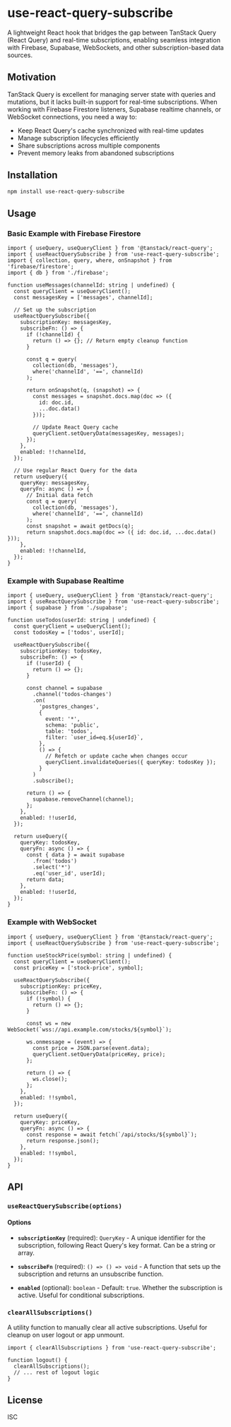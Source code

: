 # use-react-query-subscribe

A lightweight React hook that bridges the gap between TanStack Query (React Query) and real-time subscriptions, enabling seamless integration with Firebase, Supabase, WebSockets, and other subscription-based data sources.

## Motivation

TanStack Query is excellent for managing server state with queries and mutations, but it lacks built-in support for real-time subscriptions. When working with Firebase Firestore listeners, Supabase realtime channels, or WebSocket connections, you need a way to:

- Keep React Query's cache synchronized with real-time updates
- Manage subscription lifecycles efficiently
- Share subscriptions across multiple components
- Prevent memory leaks from abandoned subscriptions

## Installation

```bash
npm install use-react-query-subscribe
```

## Usage

### Basic Example with Firebase Firestore

```tsx
import { useQuery, useQueryClient } from '@tanstack/react-query';
import { useReactQuerySubscribe } from 'use-react-query-subscribe';
import { collection, query, where, onSnapshot } from 'firebase/firestore';
import { db } from './firebase';

function useMessages(channelId: string | undefined) {
  const queryClient = useQueryClient();
  const messagesKey = ['messages', channelId];

  // Set up the subscription
  useReactQuerySubscribe({
    subscriptionKey: messagesKey,
    subscribeFn: () => {
      if (!channelId) {
        return () => {}; // Return empty cleanup function
      }

      const q = query(
        collection(db, 'messages'),
        where('channelId', '==', channelId)
      );

      return onSnapshot(q, (snapshot) => {
        const messages = snapshot.docs.map(doc => ({
          id: doc.id,
          ...doc.data()
        }));

        // Update React Query cache
        queryClient.setQueryData(messagesKey, messages);
      });
    },
    enabled: !!channelId,
  });

  // Use regular React Query for the data
  return useQuery({
    queryKey: messagesKey,
    queryFn: async () => {
      // Initial data fetch
      const q = query(
        collection(db, 'messages'),
        where('channelId', '==', channelId)
      );
      const snapshot = await getDocs(q);
      return snapshot.docs.map(doc => ({ id: doc.id, ...doc.data() }));
    },
    enabled: !!channelId,
  });
}
```

### Example with Supabase Realtime

```tsx
import { useQuery, useQueryClient } from '@tanstack/react-query';
import { useReactQuerySubscribe } from 'use-react-query-subscribe';
import { supabase } from './supabase';

function useTodos(userId: string | undefined) {
  const queryClient = useQueryClient();
  const todosKey = ['todos', userId];

  useReactQuerySubscribe({
    subscriptionKey: todosKey,
    subscribeFn: () => {
      if (!userId) {
        return () => {};
      }

      const channel = supabase
        .channel('todos-changes')
        .on(
          'postgres_changes',
          {
            event: '*',
            schema: 'public',
            table: 'todos',
            filter: `user_id=eq.${userId}`,
          },
          () => {
            // Refetch or update cache when changes occur
            queryClient.invalidateQueries({ queryKey: todosKey });
          }
        )
        .subscribe();

      return () => {
        supabase.removeChannel(channel);
      };
    },
    enabled: !!userId,
  });

  return useQuery({
    queryKey: todosKey,
    queryFn: async () => {
      const { data } = await supabase
        .from('todos')
        .select('*')
        .eq('user_id', userId);
      return data;
    },
    enabled: !!userId,
  });
}
```

### Example with WebSocket

```tsx
import { useQuery, useQueryClient } from '@tanstack/react-query';
import { useReactQuerySubscribe } from 'use-react-query-subscribe';

function useStockPrice(symbol: string | undefined) {
  const queryClient = useQueryClient();
  const priceKey = ['stock-price', symbol];

  useReactQuerySubscribe({
    subscriptionKey: priceKey,
    subscribeFn: () => {
      if (!symbol) {
        return () => {};
      }

      const ws = new WebSocket(`wss://api.example.com/stocks/${symbol}`);

      ws.onmessage = (event) => {
        const price = JSON.parse(event.data);
        queryClient.setQueryData(priceKey, price);
      };

      return () => {
        ws.close();
      };
    },
    enabled: !!symbol,
  });

  return useQuery({
    queryKey: priceKey,
    queryFn: async () => {
      const response = await fetch(`/api/stocks/${symbol}`);
      return response.json();
    },
    enabled: !!symbol,
  });
}
```

## API

### `useReactQuerySubscribe(options)`

#### Options

- **`subscriptionKey`** (required): `QueryKey` - A unique identifier for the subscription, following React Query's key format. Can be a string or array.

- **`subscribeFn`** (required): `() => () => void` - A function that sets up the subscription and returns an unsubscribe function.

- **`enabled`** (optional): `boolean` - Default: `true`. Whether the subscription is active. Useful for conditional subscriptions.

### `clearAllSubscriptions()`

A utility function to manually clear all active subscriptions. Useful for cleanup on user logout or app unmount.

```tsx
import { clearAllSubscriptions } from 'use-react-query-subscribe';

function logout() {
  clearAllSubscriptions();
  // ... rest of logout logic
}
```

## License

ISC

